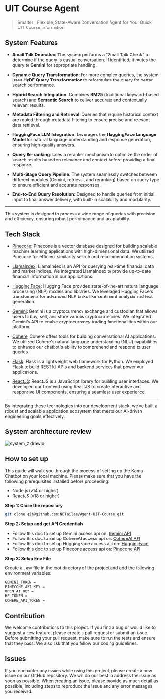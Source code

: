 # UIT Course Agent


> Smarter , Flexible, State-Aware Conversation Agent for Your Quick UIT Course information

## System Features

- **Small Talk Detection**: The system performs a "Small Talk Check" to determine if the query is casual conversation. If identified, it routes the query to **Gemini** for appropriate handling.

- **Dynamic Query Transformation**: For more complex queries, the system uses **HyDE Query Transformation** to reformulate the query for better search performance.

- **Hybrid Search Integration**: Combines **BM25** (traditional keyword-based search) and **Semantic Search** to deliver accurate and contextually relevant results.

- **Metadata Filtering and Retrieval**: Queries that require historical context are routed through metadata filtering to ensure precise and relevant data retrieval.

- **HuggingFace LLM Integration**: Leverages the **HuggingFace Language Model** for natural language understanding and response generation, ensuring high-quality answers.

- **Query Re-ranking**: Uses a reranker mechanism to optimize the order of search results based on relevance and context before providing a final response.

- **Multi-Stage Query Pipeline**: The system seamlessly switches between different modules (Gemini, retrieval, and reranking) based on query type to ensure efficient and accurate responses.

- **End-to-End Query Resolution**: Designed to handle queries from initial input to final answer delivery, with built-in scalability and modularity.

---

This system is designed to process a wide range of queries with precision and efficiency, ensuring robust performance and adaptability.


## Tech Stack

- [Pinecone](https://www.pinecone.io/): Pinecone is a vector database designed for building scalable machine learning applications with high-dimensional data. We utilized Pinecone for efficient similarity search and recommendation systems.

- [LlamaIndex](https://llamalabs.io/llamaindex): LlamaIndex is an API for querying real-time financial data and market indices. We integrated LlamaIndex to provide up-to-date financial information in our applications.

- [Hugging Face](https://huggingface.co/): Hugging Face provides state-of-the-art natural language processing (NLP) models and libraries. We leveraged Hugging Face's transformers for advanced NLP tasks like sentiment analysis and text generation.

- [Gemini](https://gemini.com/): Gemini is a cryptocurrency exchange and custodian that allows users to buy, sell, and store various cryptocurrencies. We integrated Gemini's API to enable cryptocurrency trading functionalities within our platform.

- [Cohere](https://cohere.ai/): Cohere offers tools for building conversational AI applications. We utilized Cohere's natural language understanding (NLU) capabilities to enhance our chatbot's ability to comprehend and respond to user queries.

- [Flask](https://flask.palletsprojects.com/): Flask is a lightweight web framework for Python. We employed Flask to build RESTful APIs and backend services that power our applications.

- [ReactJS](https://reactjs.org/): ReactJS is a JavaScript library for building user interfaces. We developed our frontend using ReactJS to create interactive and responsive UI components, ensuring a seamless user experience.

---

By integrating these technologies into our development stack, we've built a robust and scalable application ecosystem that meets our AI-driven engineering goals effectively.

## System architecture review
![system_2 drawio](https://github.com/user-attachments/assets/5a66aff1-94d4-4a37-9cd8-b594ddbeea28)

## How to set up
This guide will walk you through the process of setting up the Karna Chatbot on your local machine. Please make sure that you have the following prerequisites installed before proceeding:

- Node.js (v14 or higher)
- ReactJS (v18 or higher)

**Step 1: Clone the repository**

```sh
git clone git@github.com:NBTailee/Agent-UIT-Course.git
```

**Step 2: Setup and get API Credentials**
- Follow this doc to set up Gemini access api on: [Gemini API](https://ai.google.dev/gemini-api/docs/api-key)
- Follow this doc to set up CohereAI access api on: [CohereAI API](https://docs.cohere.com/)
- Follow this doc to set up HuggingFace access api on: [HuggingFace](https://huggingface.co/docs/hub/security-tokens)
- Follow this doc to set up Pinecone access api on: [Pinecone API](https://docs.pinecone.io/guides/get-started/overview)
  
**Step 3: Setup Env File**

Create a `.env` file in the root directory of the project and add the following environment variables:

```sh
GEMINI_TOKEN = 
PINECONE_API_KEY = 
OPEN_AI_KEY = 
HF_TOKEN = 
COHERE_API_TOKEN = 

```

## Contribution
We welcome contributions to this project. If you find a bug or would like to suggest a new feature, please create a pull request or submit an issue. Before submitting your pull request, make sure to run the tests and ensure that they pass. We also ask that you follow our coding guidelines.


## Issues
If you encounter any issues while using this project, please create a new issue on our GitHub repository. We will do our best to address the issue as soon as possible. When creating an issue, please provide as much detail as possible, including steps to reproduce the issue and any error messages you received.

